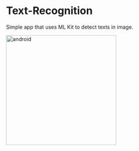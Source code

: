 # Text-Recognition
Simple app that uses ML Kit to detect texts in image.


<img src="https://user-images.githubusercontent.com/41557821/135852968-6fe6e572-0246-4623-a7ea-50dfe5b47947.jpg" alt="android" width="300"/>
